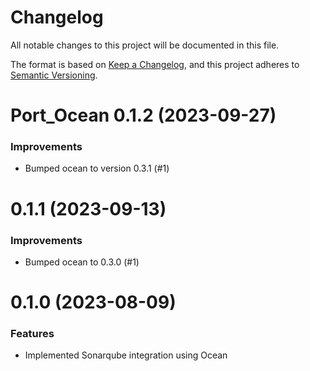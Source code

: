 # Changelog

All notable changes to this project will be documented in this file.

The format is based on [Keep a Changelog](https://keepachangelog.com/en/1.0.0/),
and this project adheres to [Semantic Versioning](https://semver.org/spec/v2.0.0.html).

<!-- towncrier release notes start -->

# Port_Ocean 0.1.2 (2023-09-27)

### Improvements

- Bumped ocean to version 0.3.1 (#1)


# 0.1.1 (2023-09-13)

### Improvements

- Bumped ocean to 0.3.0 (#1)

# 0.1.0 (2023-08-09)

### Features

- Implemented Sonarqube integration using Ocean
